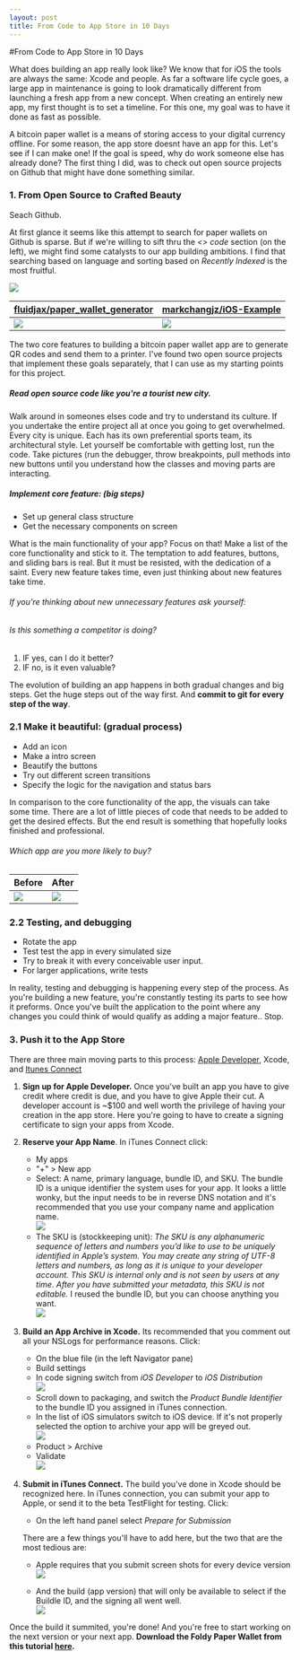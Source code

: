 ```yaml
---
layout: post
title: From Code to App Store in 10 Days
---
```

#From Code to App Store in 10 Days

What does building an app really look like? We know that for iOS the tools are always the same: Xcode and people. As far a software life cycle goes, a large app in maintenance is going to look dramatically different from launching a fresh app from a new concept. When creating an entirely new app, my first thought is to set a timeline. For this one, my goal was to have it done as fast as possible.

A bitcoin paper wallet is a means of storing access to your digital currency offline. For some reason, the app store doesnt have an app for this. Let's see if I can make one! If the goal is speed, why do work someone else has already done? The first thing I did, was to check out open source projects on Github that might have done something similar.

### 1. From Open Source to Crafted Beauty

Seach Github.

At first glance it seems like this attempt to search for paper wallets on Github is sparse. But if we're willing to sift thru the *<> code* section (on the left), we might find some catalysts to our app building ambitions. I find that searching based on language and sorting based on *Recently Indexed* is the most fruitful.

![](http://i.imgur.com/wGRNxXM.png?1)

| [fluidjax/paper_wallet_generator]() | [markchangjz/iOS-Example](https://github.com/markchangjz/iOS-Example/tree/9f180dbb725626e75b3cbd3dafa39d46a21184c4/AirPrint) |
|--------|-------|
|     ![](http://i.imgur.com/dKyK7xF.png)   |    ![](http://i.imgur.com/VFvlnGa.gif)   |

The two core features to building a bitcoin paper wallet app are to generate QR codes and send them to a printer. I've found two open source projects that implement these goals separately, that I can use as my starting points for this project.

##### Read open source code like you're a tourist new city.

Walk around in someones elses code and try to understand its culture. If you undertake the entire project all at once you going to get overwhelmed. Every city is unique. Each has its own preferential sports team, its architectural style. Let yourself be comfortable with getting lost, run the code. Take pictures (run the debugger, throw breakpoints, pull methods into new buttons until you understand how the classes and moving parts are interacting.

##### Implement core feature: (big steps) 
- Set up general class structure
- Get the necessary components on screen

What is the main functionality of your app? Focus on that! Make a list of the core functionality and stick to it. The temptation to add features, buttons, and sliding bars is real. But it must be resisted, with the dedication of a saint. Every new feature takes time, even just thinking about new features take time. 

###### If you're thinking about new unnecessary features ask yourself: 
###### Is this something a competitor is doing? 
1. IF yes, can I do it better?
2. IF no, is it even valuable?
    
The evolution of building an app happens in both gradual changes and big steps. Get the huge steps out of the way first. And **commit to git for every step of the way**.

### 2.1 Make it beautiful: (gradual process)

- Add an icon
- Make a intro screen
- Beautify the buttons
- Try out different screen transitions
- Specify the logic for the navigation and status bars

In comparison to the core functionality of the app, the visuals can take some time. There are a lot of little pieces of code that needs to be added to get the desired effects. But the end result is something that hopefully looks finished and professional. 

######  Which app are you more likely to buy?
| Before | After |
|--------|-------|
|     ![](http://i.imgur.com/bB8L3PX.gif)   |    ![](http://i.imgur.com/QFfugDN.gif)   |

### 2.2 Testing, and debugging
- Rotate the app
- Test test the app in every simulated size
- Try to break it with every conceivable user input.
- For larger applications, write tests

In reality, testing and debugging is happening every step of the process. As you're building a new feature, you're constantly testing its parts to see how it preforms. Once you've built the application to the point where any changes you could think of would qualify as adding a major feature.. Stop.

### 3. Push it to the App Store

There are three main moving parts to this process: [Apple Developer](developer.apple.com), Xcode, and [Itunes Connect](itunesconnect.apple.com)

1. **Sign up for Apple Developer.** Once you've built an app you have to give credit where credit is due, and you have to give Apple their cut. A developer account is ~$100 and well worth the privilege of having your creation in the app store. Here you're going to have to create a signing certificate to sign your apps from Xcode.

2. **Reserve your App Name**. In iTunes Connect click: 
    - My apps
    - "+" > New app
    - Select: A name, primary language, bundle ID, and SKU. The bundle ID is a unique identifier the system uses for your app. It looks a little wonky, but the input needs to be in reverse DNS notation and it's recommended that you use your company name and application name.<br>
    ![](http://i.imgur.com/Q8XY7yP.png?1)
    - The SKU is (stockkeeping unit): *The SKU is any alphanumeric sequence of letters and numbers you’d like to use to be uniquely identified in Apple’s system. You may create any string of UTF-8 letters and numbers, as long as it is unique to your developer account. This SKU is internal only and is not seen by users at any time. After you have submitted your metadata, this SKU is not editable.* I reused the bundle ID, but you can choose anything you want.<br>
    ![](http://i.imgur.com/v0wnnZk.png?1)

3. **Build an App Archive in Xcode.** Its recommended that you comment out all your NSLogs for performance reasons. Click: 
    - On the blue file (in the left Navigator pane)
    - Build settings
    - In code signing switch from *iOS Developer* to *iOS Distribution*<br>
    ![](http://imgur.com/zw31lHo.png?1)
    - Scroll down to packaging, and switch the *Product Bundle Identifier* to the bundle ID you assigned in iTunes connection.
    - In the list of iOS simulators switch to iOS device. If it's not properly selected the option to archive your app will be greyed out.<br>
    ![](http://imgur.com/W7IzzTj.png?1)
    - Product > Archive
    - Validate<br>
    ![](http://imgur.com/lRijuwn.png?1)

4. **Submit in iTunes Connect.** The build you've done in Xcode should be recognized here. In iTunes connection, you can submit your app to Apple, or send it to the beta TestFlight for testing. Click: 
    - On the left hand panel select *Prepare for Submission*

    There are a few things you'll have to add here, but the two that are the most tedious are:

    - Apple requires that you submit screen shots for every device version<br>
    ![](http://imgur.com/lbbO3os.png?1)
    
    - And the build (app version) that will only be available to select if the Buildle ID, and the signing all went well.<br>
    ![](http://i.imgur.com/vXgRJay.png?1)
    
    
Once the build it summited, you're done! And you're free to start working on the next version or your next app. **Download the Foldy Paper Wallet from this tutorial [here](https://itunes.apple.com/us/app/foldy-paper-wallet/id1051481352?mt=8&ign-mpt=uo%3D4).**
